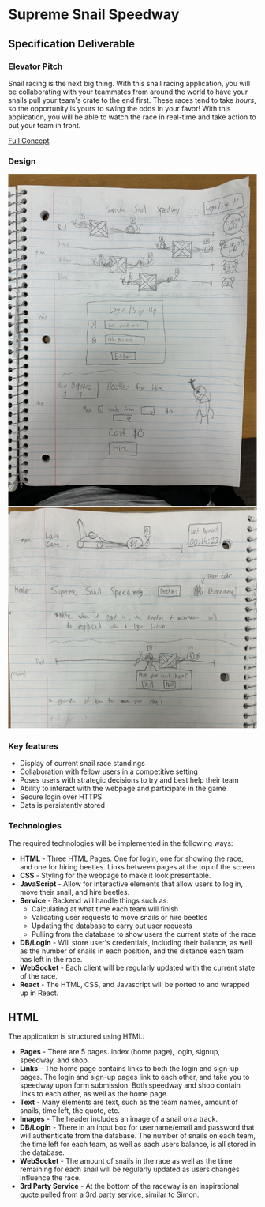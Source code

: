 # Supreme Snail Speedway

## Specification Deliverable

### Elevator Pitch

Snail racing is the next big thing. With this snail racing application, you will be collaborating with your teammates from around the world to have your snails pull your team's crate to the end first. These races tend to take *hours*, so the opportunity is yours to swing the odds in your favor! With this application, you will be able to watch the race in real-time and take action to put your team in front. 

[Full Concept](early-concept/idea.md)

### Design
![Mockup Pg. 1](early-concept/mock1.JPG)
![Mockup Pg. 2](early-concept/mock2.JPG)

### Key features
- Display of current snail race standings
- Collaboration with fellow users in a competitive setting
- Poses users with strategic decisions to try and best help their team
- Ability to interact with the webpage and participate in the game
- Secure login over HTTPS
- Data is persistently stored 

### Technologies

The required technologies will be implemented in the following ways:

- **HTML** - Three HTML Pages. One for login, one for showing the race, and one for hiring beetles. Links between pages at the top of the screen.
- **CSS** - Styling for the webpage to make it look presentable. 
- **JavaScript** - Allow for interactive elements that allow users to log in, move their snail, and hire beetles.
- **Service** - Backend will handle things such as:
  - Calculating at what time each team will finish
  - Validating user requests to move snails or hire beetles
  - Updating the database to carry out user requests
  - Pulling from the database to show users the current state of the race
- **DB/Login** - Will store user's credentials, including their balance, as well as the number of snails in each position, and the distance each team has left in the race.
- **WebSocket** - Each client will be regularly updated with the current state of the race.
- **React** - The HTML, CSS, and Javascript will be ported to and wrapped up in React.

## HTML
The application is structured using HTML:

  - **Pages** - There are 5 pages. index (home page), login, signup, speedway, and shop.
  - **Links** - The home page contains links to both the login and sign-up pages. The login and sign-up pages link to each other, and take you to speedway upon form submission. Both speedway and shop contain links to each other, as well as the home page.
  - **Text** - Many elements are text, such as the team names, amount of snails, time left, the quote, etc.
  - **Images** - The header includes an image of a snail on a track. 
  - **DB/Login** - There in an input box for username/email and password that will authenticate from the database. The number of snails on each team, the time left for each team, as well as each users balance, is all stored in the database.
  - **WebSocket** - The amount of snails in the race as well as the time remaining for each snail will be regularly updated as users changes influence the race.
  - **3rd Party Service** - At the bottom of the raceway is an inspirational quote pulled from a 3rd party service, similar to Simon.

